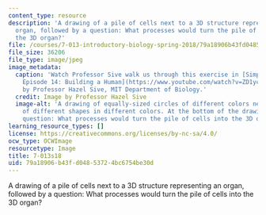 ```yaml
---
content_type: resource
description: 'A drawing of a pile of cells next to a 3D structure representing an
  organ, followed by a question: What processes would turn the pile of cells into
  the 3D organ?'
file: /courses/7-013-introductory-biology-spring-2018/79a18906b43fd04853724bc6754be30d_7.013-s18.jpg
file_size: 36206
file_type: image/jpeg
image_metadata:
  caption: 'Watch Professor Sive walk us through this exercise in [Simply Science
    Episode 14: Building a Human](https://www.youtube.com/watch?v=ZD1ycOhppYk). Image
    by Professor Hazel Sive, MIT Department of Biology.'
  credit: Image by Professor Hazel Sive
  image-alt: 'A drawing of equally-sized circles of different colors next to a group
    of different shapes in different colors. At the bottom of the drawing is the following
    question: What processes would turn the pile of cells into the 3D organ?'
learning_resource_types: []
license: https://creativecommons.org/licenses/by-nc-sa/4.0/
ocw_type: OCWImage
resourcetype: Image
title: 7-013s18
uid: 79a18906-b43f-d048-5372-4bc6754be30d
---
```

A drawing of a pile of cells next to a 3D structure representing an organ, followed by a question: What processes would turn the pile of cells into the 3D organ?